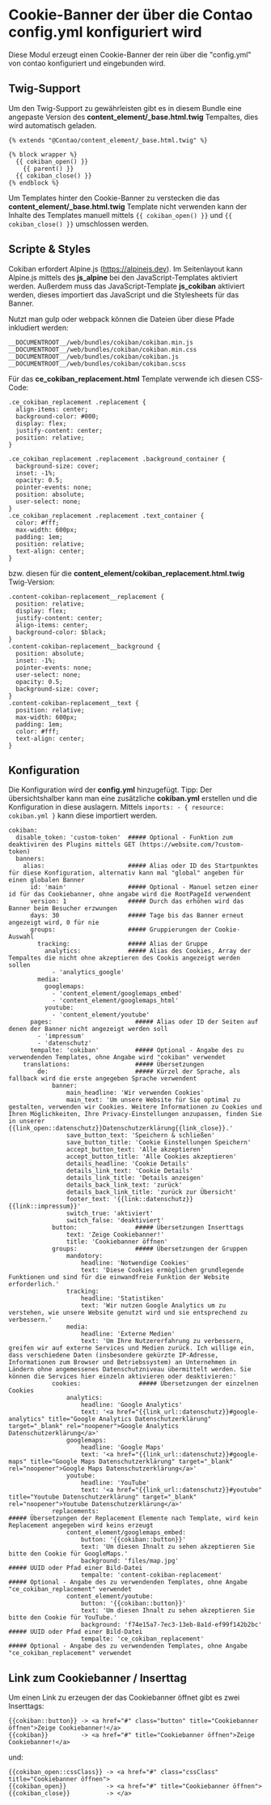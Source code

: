 # Cookie-Banner der über die Contao config.yml konfiguriert wird

Diese Modul erzeugt einen Cookie-Banner der rein über die "config.yml" von contao konfiguriert und eingebunden wird.

## Twig-Support

Um den Twig-Support zu gewährleisten gibt es in diesem Bundle eine angepaste Version des **content\_element/\_base.html.twig** Tempaltes, dies wird automatisch geladen.

```
{% extends "@Contao/content_element/_base.html.twig" %}

{% block wrapper %}
  {{ cokiban_open() }}
    {{ parent() }}
  {{ cokiban_close() }}
{% endblock %}
```

Um Templates hinter den Cookie-Banner zu verstecken die das **content\_element/\_base.html.twig** Template nicht verwenden kann der Inhalte des Templates manuell mittels ``{{ cokiban_open() }}`` und ``{{ cokiban_close() }}`` umschlossen werden.

## Scripte & Styles

Cokiban erfordert Alpine.js (<https://alpinejs.dev>). Im Seitenlayout kann Alpine.js mittels des **js_alpine** bei den JavaScript-Templates aktiviert werden. Außerdem muss das JavaScript-Template **js_cokiban** aktiviert werden, dieses importiert das JavaScript und die Stylesheets für das Banner.

Nutzt man gulp oder webpack können die Dateien über diese Pfade inkludiert werden:

```
__DOCUMENTROOT__/web/bundles/cokiban/cokiban.min.js
__DOCUMENTROOT__/web/bundles/cokiban/cokiban.min.css
__DOCUMENTROOT__/web/bundles/cokiban/cokiban.js
__DOCUMENTROOT__/web/bundles/cokiban/cokiban.scss
```

Für das **ce\_cokiban\_replacement.html** Template verwende ich diesen CSS-Code:

```
.ce_cokiban_replacement .replacement {
  align-items: center;
  background-color: #000;
  display: flex;
  justify-content: center;
  position: relative;
}

.ce_cokiban_replacement .replacement .background_container {
  background-size: cover;
  inset: -1%;
  opacity: 0.5;
  pointer-events: none;
  position: absolute;
  user-select: none;
}
.ce_cokiban_replacement .replacement .text_container {
  color: #fff;
  max-width: 600px;
  padding: 1em;
  position: relative;
  text-align: center;
}
```

bzw. diesen für die **content\_element/cokiban\_replacement.html.twig** Twig-Version:

```
.content-cokiban-replacement__replacement {
  position: relative;
  display: flex;
  justify-content: center;
  align-items: center;
  background-color: $black;
}
.content-cokiban-replacement__background {
  position: absolute;
  inset: -1%;
  pointer-events: none;
  user-select: none;
  opacity: 0.5;
  background-size: cover;
}
.content-cokiban-replacement__text {
  position: relative;
  max-width: 600px;
  padding: 1em;
  color: #fff;
  text-align: center;
}
```

## Konfiguration

Die Konfiguration wird der **config.yml** hinzugefügt. Tipp: Der übersichtshalber kann man eine zusätzliche **cokiban.yml** erstellen und die Konfiguration in diese auslagern. Mittels `imports: - { resource: cokiban.yml }` kann diese importiert werden.

```
cokiban:
  disable_token: 'custom-token'  ##### Optional - Funktion zum deaktiviren des Plugins mittels GET (https://website.com/?custom-token)
  banners:
    alias:                       ##### Alias oder ID des Startpunktes für diese Konfiguration, alternativ kann mal "global" angeben für einen globalen Banner
      id: 'main'                 ##### Optional - Manuel setzen einer id für das Cookiebanner, ohne angabe wird die RootPageId verwendent
      version: 1                 ##### Durch das erhöhen wird das Banner beim Besucher erzwungen
      days: 30                   ##### Tage bis das Banner erneut angezeigt wird, 0 für nie
      groups:                    ##### Gruppierungen der Cookie-Auswahl
        tracking:                ##### Alias der Gruppe
          analytics:             ##### Alias des Cookies, Array der Tempaltes die nicht ohne akzeptieren des Cookis angezeigt werden sollen
            - 'analytics_google'
        media:
          googlemaps:
            - 'content_element/googlemaps_embed'
            - 'content_element/googlemaps_html'
          youtube:
            - 'content_element/youtube'
      pages:                       ##### Alias oder ID der Seiten auf denen der Banner nicht angezeigt werden soll
        - 'impressum'
        - 'datenschutz'
      tempalte: 'cokiban'          ##### Optional - Angabe des zu verwendenden Templates, ohne Angabe wird "cokiban" verwendet
    translations:                  ##### Übersetzungen
        de:                        ##### Kürzel der Sprache, als fallback wird die erste angegeben Sprache verwendent 
            banner:
                main_headline: 'Wir verwenden Cookies'
                main_text: 'Um unsere Website für Sie optimal zu gestalten, verwenden wir Cookies. Weitere Informationen zu Cookies und Ihren Möglichkeiten, Ihre Privacy-Einstellungen anzupassen, finden Sie in unserer {{link_open::datenschutz}}Datenschutzerklärung{{link_close}}.'
                save_button_text: 'Speichern & schließen'
                save_button_title: 'Cookie Einstellungen Speichern'
                accept_button_text: 'Alle akzeptieren'
                accept_button_title: 'Alle Cookies akzeptieren'
                details_headline: 'Cookie Details'
                details_link_text: 'Cookie Details'
                details_link_title: 'Details anzeigen'
                details_back_link_text: 'zurück'
                details_back_link_title: 'zurück zur Übersicht'
                footer_text: '{{link::datenschutz}} {{link::impressum}}'
                switch_true: 'aktiviert'
                switch_false: 'deaktiviert'
            button:                ##### Übersetzungen Inserttags
                text: 'Zeige Cookiebanner!'
                title: 'Cookiebanner öffnen'
            groups:                ##### Übersetzungen der Gruppen
                mandotory:
                    headline: 'Notwendige Cookies'
                    text: 'Diese Cookies ermöglichen grundlegende Funktionen und sind für die einwandfreie Funktion der Website erforderlich.'
                tracking:
                    headline: 'Statistiken'
                    text: 'Wir nutzen Google Analytics um zu verstehen, wie unsere Website genutzt wird und sie entsprechend zu verbessern.'
                media:
                    headline: 'Externe Medien'
                    text: 'Um Ihre Nutzererfahrung zu verbessern, greifen wir auf externe Services und Medien zurück. Ich willige ein, dass verschiedene Daten (insbesondere gekürzte IP-Adresse, Informationen zum Browser und Betriebssystem) an Unternehmen in Ländern ohne angemessenes Datenschutzniveau übermittelt werden. Sie können die Services hier einzeln aktivieren oder deaktivieren:'
            cookies:                ##### Übersetzungen der einzelnen Cookies
                analytics:
                    headline: 'Google Analytics'
                    text: '<a href="{{link_url::datenschutz}}#google-analytics" title="Google Analytics Datenschutzerklärung" target="_blank" rel="noopener">Google Analytics Datenschutzerklärung</a>'
                googlemaps:
                    headline: 'Google Maps'
                    text: '<a href="{{link_url::datenschutz}}#google-maps" title="Google Maps Datenschutzerklärung" target="_blank" rel="noopener">Google Maps Datenschutzerklärung</a>'
                youtube:
                    headline: 'YouTube'
                    text: '<a href="{{link_url::datenschutz}}#youtube" title="Youtube Datenschutzerklärung" target="_blank" rel="noopener">Youtube Datenschutzerklärung</a>'
            replacements:                                                       ##### Übersetzungen der Replacement Elemente nach Template, wird kein Replacement angegeben wird keins erzeugt
                content_element/googlemaps_embed:
                    button: '{{cokiban::button}}'
                    text: 'Um diesen Ihnalt zu sehen akzeptieren Sie bitte den Cookie für GoogleMaps.'
                    background: 'files/map.jpg'                                 ##### UUID oder Pfad einer Bild-Datei
                    tempalte: 'content-cokiban-replacement'                     ##### Optional - Angabe des zu verwendenden Templates, ohne Angabe "ce_cokiban_replacement" verwendet
                content_element/youtube:
                    button: '{{cokiban::button}}'
                    text: 'Um diesen Ihnalt zu sehen akzeptieren Sie bitte den Cookie für YouTube.'
                    background: 'f74e15a7-7ec3-13eb-8a1d-ef99f142b2bc'          ##### UUID oder Pfad einer Bild-Datei
                    tempalte: 'ce_cokiban_replacement'                          ##### Optional - Angabe des zu verwendenden Templates, ohne Angabe "ce_cokiban_replacement" verwendet

```

## Link zum Cookiebanner / Inserttag

Um einen Link zu erzeugen der das Cookiebanner öffnet gibt es zwei Inserttags:

```
{{cokiban::button}} -> <a href="#" class="button" title="Cookiebanner öffnen">Zeige Cookiebanner!</a>
{{cokiban}}         -> <a href="#" title="Cookiebanner öffnen">Zeige Cookiebanner!</a>
```
und:

```
{{cokiban_open::cssClass}} -> <a href="#" class="cssClass" title="Cookiebanner öffnen">
{{cokiban_open}}           -> <a href="#" title="Cookiebanner öffnen">
{{cokiban_close}}          -> </a>
```
